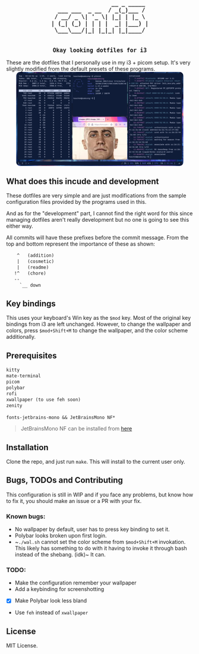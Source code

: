 <h1 style="font-size: 15px; text-align: center">
<pre>
                  __ _ _____ 
  ___ ___  _ __  / _(_)___ / 
 / __/ _ \| '_ \| |_| | |_ \ 
| (_| (_) | | | |  _| |___) |
 \___\___/|_| |_|_| |_|____/ 
<br>
Okay looking dotfiles for i3
</pre>
</h1>
These are the dotfiles that I personally use in my i3 + picom setup. It's very slightly modified from the default presets of these programs.

<br>

<div style="display: flex; justify-content: center;">
<img src="./assets/rice.png" style="max-width: 450px; border-radius: 10px;">
</div>

## What does this incude and development
These dotfiles are very simple and are just modifications from the sample configuration files provided by the programs used in this.

And as for the "development" part, I cannot find the right word for this since managing dotfiles aren't really development but no one is going to see this either way.

All commits will have these prefixes before the commit message. From the top and bottom represent the importance of these as shown:
```
    ^   (addition)
    |   (cosmetic)
    |   (readme)
   !^   (chore)
   --
     `__ down
```

## Key bindings
This uses your keyboard's Win key as the `$mod` key. Most of the original key bindings from i3 are left unchanged. 
However, to change the wallpaper and colors, press `$mod+Shift+M` to change the wallpaper, and the color scheme additionally.

## Prerequisites
```
kitty
mate-terminal
picom
polybar
rofi
xwallpaper (to use feh soon)
zenity

fonts-jetbrains-mono && JetBrainsMono NF*
```

> JetBrainsMono NF can be installed from [here](https://objects.githubusercontent.com/github-production-release-asset-2e65be/27574418/10f552c8-e291-4516-9bb6-23bc6012d3ce?X-Amz-Algorithm=AWS4-HMAC-SHA256&X-Amz-Credential=releaseassetproduction%2F20250114%2Fus-east-1%2Fs3%2Faws4_request&X-Amz-Date=20250114T171414Z&X-Amz-Expires=300&X-Amz-Signature=686f2633f50f76634b7e7b04eae116e618bd7e7bd443890203d69ff2d2af22f4&X-Amz-SignedHeaders=host&response-content-disposition=attachment%3B%20filename%3DJetBrainsMono.zip&response-content-type=application%2Foctet-stream)

## Installation
Clone the repo, and just run `make`. This will install to the current user only.

## Bugs, TODOs and Contributing
This configuration is still in WIP and if you face any problems, but know how to fix it, you should make an issue or a PR with your fix.

### Known bugs:
- No wallpaper by default, user has to press key binding to set it.
- Polybar looks broken upon first login.
- ~`./wal.sh` cannot set the color scheme from `$mod+Shift+M` invokation. This likely has something to do with it having to invoke it through bash instead of the shebang. (idk)~ It can.

### TODO:
- Make the configuration remember your wallpaper
- Add a keybinding for screenshotting
- [x] Make Polybar look less bland
- Use `feh` instead of `xwallpaper`

## License
MIT License.
